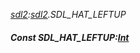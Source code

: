_[sdl2](../../modules/sdl2/sdl2-module.md):[sdl2](../../modules/sdl2/sdl2-module.md).SDL\_HAT\_LEFTUP_
##### Const SDL\_HAT\_LEFTUP:[Int](../../modules/wonkey/wonkey-types-int.md)
